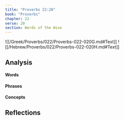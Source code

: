 ```yaml
---
title: "Proverbs 22:20"
book: "Proverbs"
chapter: 22
verse: 20
section: Words of the Wise
---
```

![[/Greek/Proverbs/022/Proverbs-022-020G.md#Text]]
![[/Hebrew/Proverbs/022/Proverbs-022-020H.md#Text]]

## Analysis

#### Words

#### Phrases

#### Concepts

## Reflections

